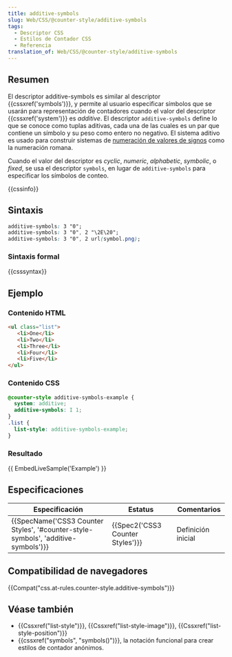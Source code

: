 ```yaml
---
title: additive-symbols
slug: Web/CSS/@counter-style/additive-symbols
tags:
  - Descriptor CSS
  - Estilos de Contador CSS
  - Referencia
translation_of: Web/CSS/@counter-style/additive-symbols
---
```


## Resumen

El descriptor additive-symbols es similar al descriptor {{cssxref('symbols')}}, y permite al usuario especificar símbolos que se usarán para representación de contadores cuando el valor del descriptor {{cssxref('system')}} es _additive_. El descriptor `additive-symbols` define lo que se conoce como tuplas aditivas, cada una de las cuales es un par que contiene un símbolo y su peso como entero no negativo. El sistema aditivo es usado para construir sistemas de [numeración de valores de signos](http://en.wikipedia.org/wiki/Sign-value_notation) como la numeración romana.

Cuando el valor del descriptor es _cyclic_, _numeric_, _alphabetic_, _symbolic_, o _fixed_, se usa el descriptor `symbols`, en lugar de `additive-symbols` para especificar los símbolos de conteo.

{{cssinfo}}

## Sintaxis

```css
additive-symbols: 3 "0";
additive-symbols: 3 "0", 2 "\2E\20";
additive-symbols: 3 "0", 2 url(symbol.png);
```

### Sintaxis formal

{{csssyntax}}

## Ejemplo

### Contenido HTML

```html
<ul class="list">
   <li>One</li>
   <li>Two</li>
   <li>Three</li>
   <li>Four</li>
   <li>Five</li>
</ul>
```

### Contenido CSS

```css
@counter-style additive-symbols-example {
  system: additive;
  additive-symbols: I 1;
}
.list {
  list-style: additive-symbols-example;
}
```

### Resultado

{{ EmbedLiveSample('Example') }}

## Especificaciones

| Especificación                                                                                               | Estatus                                      | Comentarios        |
| ------------------------------------------------------------------------------------------------------------ | -------------------------------------------- | ------------------ |
| {{SpecName('CSS3 Counter Styles', '#counter-style-symbols', 'additive-symbols')}} | {{Spec2('CSS3 Counter Styles')}} | Definición inicial |

## Compatibilidad de navegadores

{{Compat("css.at-rules.counter-style.additive-symbols")}}

## Véase también

- {{Cssxref("list-style")}}, {{Cssxref("list-style-image")}}, {{Cssxref("list-style-position")}}
- {{cssxref("symbols", "symbols()")}}, la notación funcional para crear estilos de contador anónimos.
